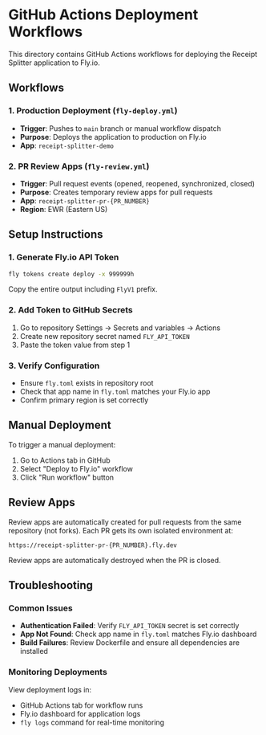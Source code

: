 # GitHub Actions Deployment Workflows

This directory contains GitHub Actions workflows for deploying the Receipt Splitter application to Fly.io.

## Workflows

### 1. Production Deployment (`fly-deploy.yml`)
- **Trigger**: Pushes to `main` branch or manual workflow dispatch
- **Purpose**: Deploys the application to production on Fly.io
- **App**: `receipt-splitter-demo`

### 2. PR Review Apps (`fly-review.yml`)
- **Trigger**: Pull request events (opened, reopened, synchronized, closed)
- **Purpose**: Creates temporary review apps for pull requests
- **App**: `receipt-splitter-pr-{PR_NUMBER}`
- **Region**: EWR (Eastern US)

## Setup Instructions

### 1. Generate Fly.io API Token
```bash
fly tokens create deploy -x 999999h
```
Copy the entire output including `FlyV1` prefix.

### 2. Add Token to GitHub Secrets
1. Go to repository Settings → Secrets and variables → Actions
2. Create new repository secret named `FLY_API_TOKEN`
3. Paste the token value from step 1

### 3. Verify Configuration
- Ensure `fly.toml` exists in repository root
- Check that app name in `fly.toml` matches your Fly.io app
- Confirm primary region is set correctly

## Manual Deployment
To trigger a manual deployment:
1. Go to Actions tab in GitHub
2. Select "Deploy to Fly.io" workflow
3. Click "Run workflow" button

## Review Apps
Review apps are automatically created for pull requests from the same repository (not forks). Each PR gets its own isolated environment at:
```
https://receipt-splitter-pr-{PR_NUMBER}.fly.dev
```

Review apps are automatically destroyed when the PR is closed.

## Troubleshooting

### Common Issues
- **Authentication Failed**: Verify `FLY_API_TOKEN` secret is set correctly
- **App Not Found**: Check app name in `fly.toml` matches Fly.io dashboard
- **Build Failures**: Review Dockerfile and ensure all dependencies are installed

### Monitoring Deployments
View deployment logs in:
- GitHub Actions tab for workflow runs
- Fly.io dashboard for application logs
- `fly logs` command for real-time monitoring